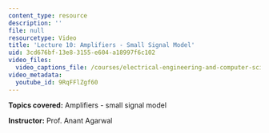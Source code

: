 ```yaml
---
content_type: resource
description: ''
file: null
resourcetype: Video
title: 'Lecture 10: Amplifiers - Small Signal Model'
uid: 3cd676bf-13e8-3155-e604-a18997f6c102
video_files:
  video_captions_file: /courses/electrical-engineering-and-computer-science/6-002-circuits-and-electronics-spring-2007/video-lectures/lecture-10/9RqFFlZgf60.vtt
video_metadata:
  youtube_id: 9RqFFlZgf60
---
```


**Topics covered:** Amplifiers - small signal model

**Instructor:** Prof. Anant Agarwal